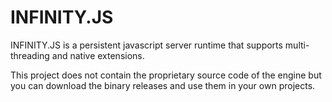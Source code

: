 # INFINITY.JS
INFINITY.JS is a persistent javascript server runtime that supports multi-threading and native extensions.

This project does not contain the proprietary source code of the engine but you can download the binary releases and use them in your own projects.
